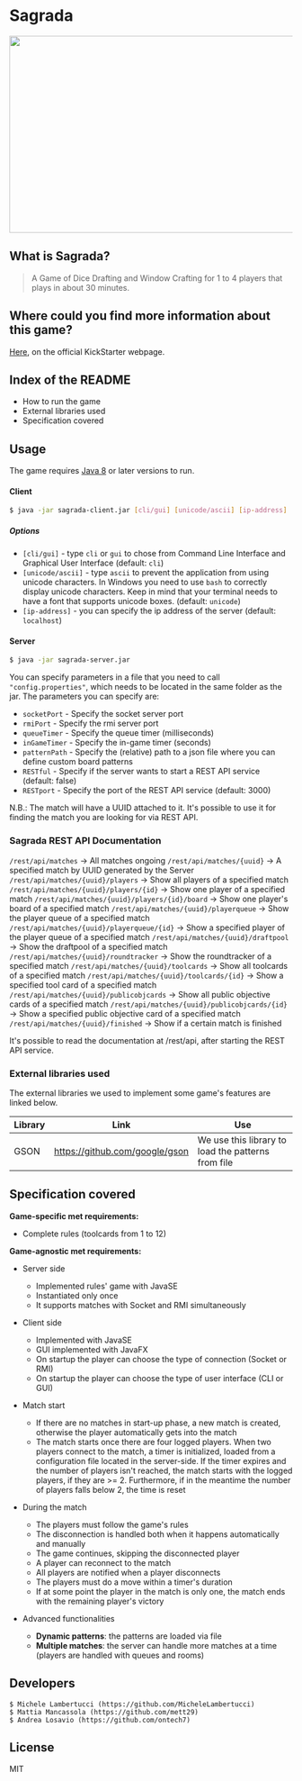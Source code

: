 # Sagrada

<img src="https://ksr-ugc.imgix.net/assets/013/393/383/88f9cae91e41ef71ac2b06fb2fa564de_original.jpg?crop=faces&w=1552&h=873&fit=crop&v=1473272732&auto=format&q=92&s=49635f0025d51f0ffe4d3b820b04c854" width="700" height="350"></img>

## What is Sagrada?
> A Game of Dice Drafting and Window Crafting for 1 to 4 players that plays in about 30 minutes.

## Where could you find more information about this game?
[Here], on the official KickStarter webpage.

## Index of the README

  - How to run the game
  - External libraries used
  - Specification covered

## Usage

The game requires [Java 8] or later versions to run.

#### Client

```sh
$ java -jar sagrada-client.jar [cli/gui] [unicode/ascii] [ip-address]
```

##### Options
- `[cli/gui]` - type `cli` or `gui` to chose from Command Line Interface and Graphical User Interface (default: `cli`)
- `[unicode/ascii]` - type `ascii` to prevent the application from using unicode characters. In Windows you need to use `bash` to correctly display unicode characters. Keep in mind that your terminal needs to have a font that supports unicode boxes. (default: `unicode`)
- `[ip-address]` - you can specify the ip address of the server (default: `localhost`)

#### Server
```sh
$ java -jar sagrada-server.jar
```
You can specify parameters in a file that you need to call `"config.properties"`, which needs to be located in the same folder as the jar.
The parameters you can specify are:
- `socketPort` - Specify the socket server port
- `rmiPort` - Specify the rmi server port
- `queueTimer` - Specify the queue timer (milliseconds)
- `inGameTimer` - Specify the in-game timer (seconds)
- `patternPath` - Specify the (relative) path to a json file where you can define custom board patterns
- `RESTful` - Specify if the server wants to start a REST API service (default: false)
- `RESTport` - Specify the port of the REST API service (default: 3000)

N.B.: The match will have a UUID attached to it. It's possible to use it for finding the match you are looking for via REST API.

### Sagrada REST API Documentation

`/rest/api/matches` -> All matches ongoing
`/rest/api/matches/{uuid}` -> A specified match by UUID generated by the Server
`/rest/api/matches/{uuid}/players` -> Show all players of a specified match
`/rest/api/matches/{uuid}/players/{id}` -> Show one player of a specified match
`/rest/api/matches/{uuid}/players/{id}/board` -> Show one player's board of a specified match
`/rest/api/matches/{uuid}/playerqueue` -> Show the player queue of a specified match
`/rest/api/matches/{uuid}/playerqueue/{id}` -> Show a specified player of the player queue of a specified match
`/rest/api/matches/{uuid}/draftpool` -> Show the draftpool of a specified match
`/rest/api/matches/{uuid}/roundtracker` -> Show the roundtracker of a specified match
`/rest/api/matches/{uuid}/toolcards` -> Show all toolcards of a specified match
`/rest/api/matches/{uuid}/toolcards/{id}` -> Show a specified tool card of a specified match
`/rest/api/matches/{uuid}/publicobjcards` -> Show all public objective cards of a specified match
`/rest/api/matches/{uuid}/publicobjcards/{id}` -> Show a specified public objective card of a specified match
`/rest/api/matches/{uuid}/finished` -> Show if a certain match is finished

It's possible to read the documentation at /rest/api, after starting the REST API service.

### External libraries used

The external libraries we used to implement some game's features are linked below.

| Library | Link | Use |
| ------ | ------ | ------ |
| GSON | https://github.com/google/gson | We use this library to load the patterns from file |

## Specification covered

**Game-specific met requirements:**

- Complete rules (toolcards from 1 to 12)

**Game-agnostic met requirements:**

- Server side
    - Implemented rules' game with JavaSE
    - Instantiated only once
    - It supports matches with Socket and RMI simultaneously
    
- Client side
    - Implemented with JavaSE
    - GUI implemented with JavaFX
    - On startup the player can choose the type of connection (Socket or RMI)
    - On startup the player can choose the type of user interface (CLI or GUI)

- Match start
    - If there are no matches in start-up phase, a new match is created, otherwise the player automatically gets into the match
    - The match starts once there are four logged players. When two players connect to the match, a timer is initialized, loaded from a configuration file located in the server-side. If the timer expires and the number of players isn't reached, the match starts with the logged players, if they are >= 2. Furthermore, if in the meantime the number of players falls below 2, the time is reset
    
- During the match
    - The players must follow the game's rules
    - The disconnection is handled both when it happens automatically and manually
    - The game continues, skipping the disconnected player
    - A player can reconnect to the match
    - All players are notified when a player disconnects
    - The players must do a move within a timer's duration
    - If at some point the player in the match is only one, the match ends with the remaining player's victory

- Advanced functionalities
    - **Dynamic patterns**: the patterns are loaded via file
    - **Multiple matches**: the server can handle more matches at a time (players are handled with queues and rooms)

Developers
----

```
$ Michele Lambertucci (https://github.com/MicheleLambertucci)
$ Mattia Mancassola (https://github.com/mett29)
$ Andrea Losavio (https://github.com/ontech7)
```

License
----

MIT

[//]: #

   [HERE]: <https://www.kickstarter.com/projects/floodgategames/sagrada-a-game-of-dice-drafting-and-window-craftin>
   [Java 8]: <https://www.java.com/it/download/>

